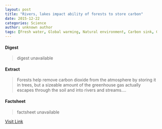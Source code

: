 ```yaml
---
layout: post
title: "Rivers, lakes impact ability of forests to store carbon"
date: 2015-12-22
categories: Science
author: unknown author
tags: [Fresh water, Global warming, Natural environment, Carbon sink, Greenhouse gas, Earth sciences, Physical geography, Nature, Environmental science]
---
```



#### Digest
>digest unavailable

#### Extract
>Forests help remove carbon dioxide from the atmosphere by storing it in trees, but a sizeable amount of the greenhouse gas actually escapes through the soil and into rivers and streams....

#### Factsheet
>factsheet unavailable

[Visit Link](http://phys.org/news/2015-12-rivers-lakes-impact-ability-forests.html)



